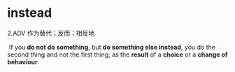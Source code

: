 # instead

2.ADV 作为替代；反而；相反地

​	If you **do not do something**, but **do something else instead**, you do the second thing and not the first thing, as the **result** of a **choice** or a **change of behaviour**.

